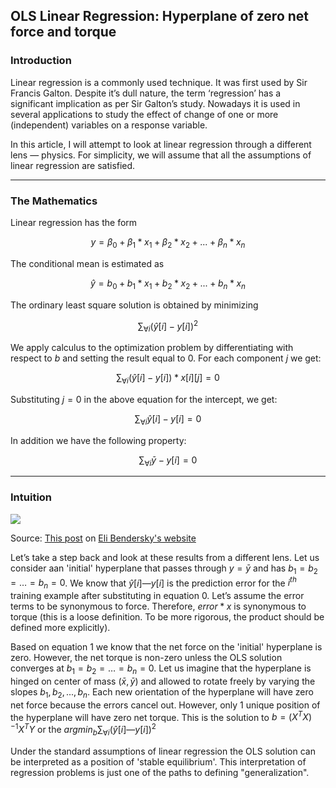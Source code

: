 ## OLS Linear Regression: Hyperplane of zero net force and torque

### Introduction

Linear regression is a commonly used technique. It was first used by Sir Francis Galton. Despite it’s dull nature, the term ‘regression’ has a significant implication as per Sir Galton’s study. Nowadays it is used in several applications to study the effect of change of one or more (independent) variables on a response variable.

In this article, I will attempt to look at linear regression through a different lens — physics. For simplicity, we will assume that all the assumptions of linear regression are satisfied.

---

### The Mathematics

Linear regression has the form

$$y = \beta_0 + \beta_1*x_1 + \beta_2*x_2 + ... + \beta_n*x_n$$

The conditional mean is estimated as

$$\hat{y} = b_0 + b_1*x_1 + b_2*x_2 + ... + b_n*x_n \tag{Equation 0}$$

The ordinary least square solution is obtained by minimizing

$$\sum_{\forall i}(\hat{y}[i]-y[i])^2$$

We apply calculus to the optimization problem by differentiating with respect to $b$ and setting the result equal to $0$. For each component $j$ we get:

$$\sum_{\forall i} (\hat{y}[i]-y[i])*x[i][j]=0$$

Substituting $j=0$ in the above equation for the intercept, we get:

$$\sum_{\forall i} \hat{y}[i]-y[i] = 0$$

In addition we have the following property:

$$\sum_{\forall i} \bar{y}-y[i] = 0 \tag{Equation 1}$$

---

### Intuition

<img src="https://eli.thegreenplace.net/images/2016/regressionfit.gif">

Source: [This post](https://eli.thegreenplace.net/2016/linear-regression/) on [Eli Bendersky's website](https://eli.thegreenplace.net/)

Let’s take a step back and look at these results from a different lens. Let us consider aan 'initial' hyperplane that passes through $y=\bar{y}$ and has $b_1 = b_2 = … = b_n = 0$. We know that $\hat{y}[i] — y[i]$ is the prediction error for the $i^{th}$ training example after substituting in equation 0. Let’s assume the error terms to be synonymous to force. Therefore, $error*x$ is synonymous to torque (this is a loose definition. 
To be more rigorous, the product should be defined more explicitly).

Based on equation 1 we know that the net force on the 'initial' hyperplane is zero. However, the net torque is non-zero unless the OLS solution converges at $b_1 = b_2 = … = b_n = 0$. Let us imagine that the hyperplane is hinged on center of mass $(\bar{x}, \bar{y})$ and allowed to rotate freely by varying the slopes $b_1, b_2, ..., b_n$. Each new orientation of the hyperplane will have zero net force because the errors cancel out. However, only 1 unique position of the hyperplane will have zero net torque. This is the solution to $b = (X^TX)^{-1}X^TY$ or the $argmin_{b} \sum_{\forall i} (\hat{y}[i] — y[i])^2$

Under the standard assumptions of linear regression the OLS solution can be interpreted as a position of 'stable equilibrium'. This interpretation of regression problems is just one of the paths to defining "generalization".